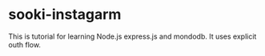 # sooki-instagarm
This is tutorial for learning Node.js express.js and mondodb. It uses explicit outh flow.
